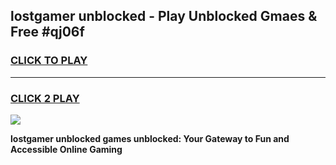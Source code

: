 
## lostgamer unblocked - Play Unblocked Gmaes & Free #qj06f
<h3>
<a href="https://news.freeplayer.one?title=lostgamer_unblocked&ref=03M">CLICK TO PLAY</a></h3>
<hr>

<h3>
<a href="https://news.freeplayer.one?title=lostgamer_unblocked&ref=03M">CLICK 2 PLAY</a>
  
</h3>

<a href="https://news.freeplayer.one?title=lostgamer_unblocked&ref=03M"><img src="https://clearcache.store/games.png"></a>


**lostgamer unblocked games unblocked: Your Gateway to Fun and Accessible Online Gaming**
